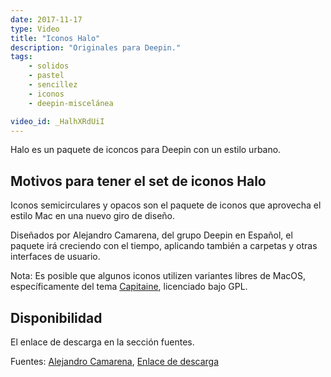 ```yaml
---
date: 2017-11-17
type: Video
title: "Iconos Halo"
description: "Originales para Deepin."
tags:
    - solidos
    - pastel
    - sencillez
    - iconos
    - deepin-miscelánea

video_id: _HalhXRdUiI
---
```


Halo es un paquete de iconcos para Deepin con un estilo urbano.

## Motivos para tener el set de iconos Halo

Iconos semicirculares y opacos son el paquete de iconos que aprovecha el estilo Mac en una nuevo giro de diseño.

Diseñados por Alejandro Camarena, del grupo Deepin en Español, el paquete irá creciendo con el tiempo, aplicando también a carpetas y otras interfaces de usuario.

Nota: Es posible que algunos iconos utilizen variantes libres de MacOS, específicamente del tema [Capitaine](https://github.com/keeferrourke/la-capitaine-icon-theme), licenciado bajo GPL.

## Disponibilidad

El enlace de descarga en la sección fuentes.

Fuentes: [Alejandro Camarena](https://www.youtube.com/channel/UCueXeAH1UD72MqwpIFWveXA), [Enlace de descarga](https://seduccionlinux.wordpress.com/2017/10/07/halo-iconos-1-5/)
